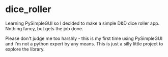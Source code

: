 # dice_roller
Learning PySimpleGUI so I decided to make a simple D&amp;D dice roller app. Nothing fancy, but gets the job done. 

Please don't judge me too harshly - this is my first time using PySimpleGUI and I'm not a python expert by any means. This is just a silly little project to explore
the library. 

